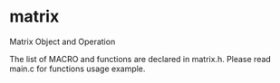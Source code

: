 # matrix
Matrix Object and Operation

The list of MACRO and functions are declared in matrix.h.
Please read main.c for functions usage example.
